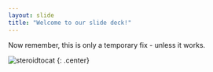 ```yaml
---
layout: slide
title: "Welcome to our slide deck!"
---
```


Now remember, this is only a temporary fix - unless it works.

![steroidtocat](https://octodex.github.com/images/steroidtocat.png)
{: .center}
